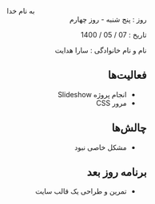 <div dir="rtl" align="center">
به نام خدا
</div>
<div dir="rtl" align="right">
روز : پنج شنبه - روز چهارم

تاریخ : 07 / 05 / 1400

نام و نام خانوادگی : سارا هدایت

## فعالیت‌ها
* انجام پروژه Slideshow 
* مرور CSS 


## چالش‌ها
* مشکل خاصی نبود

## برنامه روز بعد
* تمرین و طراحی یک قالب سایت

</div>
